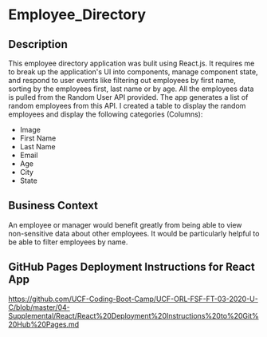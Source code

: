 # Employee_Directory
## Description
This employee directory application was bulit using React.js. It requires me to break up the application's UI into components, manage component state, and respond to user events like filtering out employees by first name, sorting by the employees first, last name or by age. All the employees data is pulled from the Random User API provided. The app generates a list of random employees from this API. I created a table to display the random employees and display the following categories (Columns):
* Image
* First Name
* Last Name
* Email
* Age
* City
* State
## Business Context
An employee or manager would benefit greatly from being able to view non-sensitive data about other employees. It would be particularly helpful to be able to filter employees by name.
## GitHub Pages Deployment Instructions for React App
https://github.com/UCF-Coding-Boot-Camp/UCF-ORL-FSF-FT-03-2020-U-C/blob/master/04-Supplemental/React/React%20Deployment%20Instructions%20to%20Git%20Hub%20Pages.md
